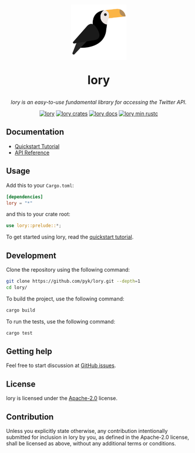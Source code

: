 <p align="center">
  <img alt="lory Logo" src="lory.png" width="150">
  <p align="center" style="font-size:32px;"><b>lory</b></p>
  <p align="center">
    <i>
    lory is an easy-to-use fundamental library for accessing the Twitter API.
    </i>
  </p>
</p>

<p align="center">
  <a href="https://github.com/pyk/lory/actions"><img alt="lory" src="https://github.com/pyk/lory/workflows/lory/badge.svg?branch=master"></a>
  <a href="https://crates.io/crates/lory"><img alt="lory crates" src="https://img.shields.io/crates/v/lory.svg?color=%23fdc452"></a>
  <a href="https://docs.rs/lory"><img alt="lory docs" src="https://docs.rs/lory/badge.svg?color=%233b6837"></a>
  <a href="https://crates.io/crates/lory"><img alt="lory min rustc" src="https://img.shields.io/badge/rustc-stable-green.svg"></a>
</p>

## Documentation
- [Quickstart Tutorial][quickstart tutorial]
- [API Reference]

[API Reference]: https://docs.rs/lory

## Usage
Add this to your `Cargo.toml`:

```toml
[dependencies]
lory = "*"
```

and this to your crate root:

```rust
use lory::prelude::*;
```

To get started using lory, read the [quickstart tutorial].

[quickstart tutorial]:  https://docs.rs/lory#quickstart-tutorial

## Development
Clone the repository using the following command:

```sh
git clone https://github.com/pyk/lory.git --depth=1
cd lory/
```

To build the project, use the following command:

```sh
cargo build
```

To run the tests, use the following command:

```sh
cargo test
```

## Getting help
Feel free to start discussion at [GitHub issues].

[Github issues]: https://github.com/pyk/lory/issues/new/choose

## License
lory is licensed under the [Apache-2.0](./LICENSE) license.

## Contribution

Unless you explicitly state otherwise, any contribution intentionally
submitted for inclusion in lory by you, as defined in the Apache-2.0
license, shall be licensed as above, without
any additional terms or conditions.

